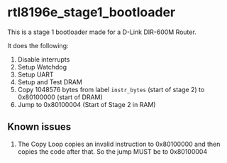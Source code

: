 # rtl8196e_stage1_bootloader
This is a stage 1 bootloader made for a D-Link DIR-600M Router.

It does the following:
1. Disable interrupts
2. Setup Watchdog
3. Setup UART
4. Setup and Test DRAM
5. Copy 1048576 bytes from label `instr_bytes` (start of stage 2) to 0x80100000 (start of DRAM)
6. Jump to 0x80100004 (Start of Stage 2 in RAM)

## Known issues
1. The Copy Loop copies an invalid instruction to 0x80100000 and then copies the code after that. So the jump MUST be to 0x80100004